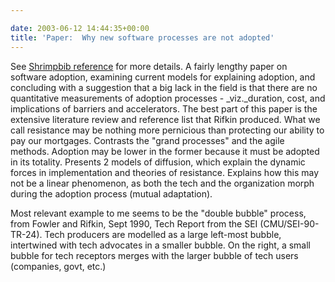 ```yaml
---

date: 2003-06-12 14:44:35+00:00
title: 'Paper:  Why new software processes are not adopted'
---
```


See [Shrimpbib reference](http://shrimpbib.chisel.cs.uvic.ca:8081/references.jsp?id=1&frameId=journalarticle_11) for more details.
A fairly lengthy paper on software adoption, examining current models for explaining adoption, and concluding with a suggestion that a big lack in the field is that there are no quantitative measurements of adoption processes - _viz._duration, cost, and implications of barriers and accelerators.  The best part of this paper is the extensive literature review and reference list that Rifkin produced.
What we call resistance may be nothing more pernicious than protecting our ability to pay our mortgages.
Contrasts the "grand processes" and the agile methods.  Adoption may be lower in the former because it must be adopted in its totality.
Presents 2 models of diffusion, which explain the dynamic forces in implementation and theories of resistance.  Explains how this may not be a linear phenomenon, as both the tech and the organization morph during the adoption process (mutual adaptation).  

Most relevant example to me seems to be the "double bubble" process, from Fowler and Rifkin, Sept 1990, Tech Report from the SEI (CMU/SEI-90-TR-24).  Tech producers are modelled as a large left-most bubble, intertwined with tech advocates in a smaller bubble.  On the right, a small bubble for tech receptors merges with the larger bubble of tech users (companies, govt, etc.)
